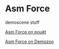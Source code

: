 Asm Force
=========

demoscene stuff

[Asm Force on pouët](<http://pouet.net/groups.php?which=10172>)

[Asm Force on Demozoo](<https://demozoo.org/groups/106525/>)
